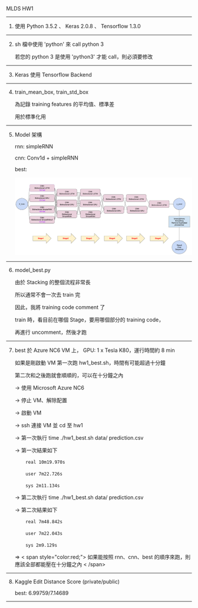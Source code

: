 MLDS HW1

---

1.	使用 Python 3.5.2 、 Keras 2.0.8 、 Tensorflow 1.3.0

---

2.	sh 檔中使用 'python' 來 call python 3

	若您的 python 3 是使用 'python3'  才能 call，則必須要修改


---

3.	Keras 使用 Tensorflow Backend

---

4.	train_mean_box, train_std_box 

	為記錄 training features 的平均值、標準差

	用於標準化用


---

5.	Model 架構

	rnn: simpleRNN

	cnn: Conv1d + simpleRNN

	best: 

	![hw1_best_model_structure](./hw1_best_model_structure.png)

---

6.	model_best.py 

	由於 Stacking 的整個流程非常長

	所以通常不會一次去 train 完

	因此，我將  training code comment 了

	train 時，看目前在哪個 Stage，要用哪個部分的 training code，

	再進行 uncomment，然後才跑


---

7.	best 於 Azure NC6 VM 上， GPU: 1 x Tesla K80，運行時間約 8 min
	
	如果是剛啟動 VM 第一次跑 hw1_best.sh，時間有可能超過十分鐘

	第二次和之後跑就會順順的，可以在十分鐘之內

	-> 使用 Microsoft Azure NC6

	-> 停止 VM、解除配置

	-> 啟動 VM

	-> ssh 連接 VM 並 cd 至 hw1

	-> 第一次執行 time ./hw1_best.sh data/ prediction.csv

	-> 第一次結果如下

			real 10m19.970s

			user 7m22.726s

			sys 2m11.134s

	-> 第二次執行 time ./hw1_best.sh data/ prediction.csv

	-> 第二次結果如下

			real 7m48.842s

			user 7m22.043s

			sys 2m9.129s


	=> < span style="color:red;"> 如果能按照 rnn、cnn、best 的順序來跑，則應該全部都能壓在十分鐘之內 < /span>

---

8.	Kaggle Edit Distance Score (private/public)

	best: 6.99759/7.14689

---
